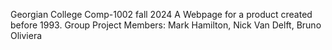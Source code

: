 Georgian College
Comp-1002 fall 2024
A Webpage for a product created before 1993.
Group Project
Members:  Mark Hamilton, Nick Van Delft, Bruno Oliviera

